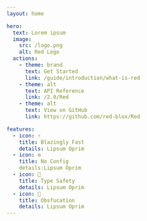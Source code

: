 ```yaml
---
layout: home

hero:
  text: Lorem ipsum
  image:
    src: /logo.png
    alt: Red Logo
  actions:
    - theme: brand
      text: Get Started
      link: /guide/introduction/what-is-red
    - theme: alt
      text: API Reference
      link: /2.0/Red
    - theme: alt
      text: View on GitHub
      link: https://github.com/red-blox/Red

features:
  - icon: ⚡
    title: Blazingly Fast
    details: Lipsum Oprim
  - icon: ⚙️
    title: No Config
    details:Lipsum Oprim
  - icon: 🔐
    title: Type Safety
    details: Lipsum Oprim
  - icon: 🔎
    title: Obsfucation
    details: Lipsum Oprim
---
```

